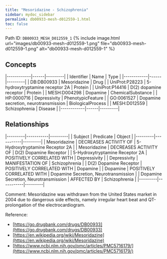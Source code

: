 ```yaml
---
title: "Mesoridazine - Schizophrenia"
sidebar: mydoc_sidebar
permalink: db00933-mesh-d012559-1.html
toc: false 
---
```



Path ID: `DB00933_MESH_D012559_1`
{% include image.html url="images/db00933-mesh-d012559-1.png" file="db00933-mesh-d012559-1.png" alt="db00933-mesh-d012559-1" %}

## Concepts

|------------|------|---------|
| Identifier | Name | Type    |
|------------|------|---------|
| DB:DB00933 | Mesoridazine | Drug |
| UniProt:P28223 | 5-hydroxytryptamine receptor 2A | Protein |
| UniProt:P14416 | D(2) dopamine receptor | Protein |
| MESH:D004298 | Dopamine | ChemicalSubstance |
| HP:0000716 | Depressivity | PhenotypicFeature |
| GO:0061527 | Dopamine secretion, neurotransmission | BiologicalProcess |
| MESH:D012559 | Schizophrenia | Disease |
|------------|------|---------|

## Relationships

|---------|-----------|---------|
| Subject | Predicate | Object  |
|---------|-----------|---------|
| Mesoridazine | DECREASES ACTIVITY OF | 5-Hydroxytryptamine Receptor 2A |
| Mesoridazine | DECREASES ACTIVITY OF | D(2) Dopamine Receptor |
| 5-Hydroxytryptamine Receptor 2A | POSITIVELY CORRELATED WITH | Depressivity |
| Depressivity | MANIFESTATION OF | Schizophrenia |
| D(2) Dopamine Receptor | POSITIVELY CORRELATED WITH | Dopamine |
| Dopamine | POSITIVELY CORRELATED WITH | Dopamine Secretion, Neurotransmission |
| Dopamine Secretion, Neurotransmission | AFFECTED BY | Schizophrenia |
|---------|-----------|---------|

Comment: Mesoridazine was withdrawn from the United States market in 2004 due to dangerous side effects, namely irregular heart beat and QT-prolongation of the electrocardiogram.

Reference: 
  - [https://go.drugbank.com/drugs/DB00933](https://go.drugbank.com/drugs/DB00933)
  - [https://en.wikipedia.org/wiki/Mesoridazine](https://en.wikipedia.org/wiki/Mesoridazine)
  - [https://www.ncbi.nlm.nih.gov/pmc/articles/PMC5716179/](https://www.ncbi.nlm.nih.gov/pmc/articles/PMC5716179/)
